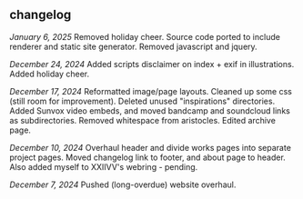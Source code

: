 ## changelog
*January 6, 2025*
Removed holiday cheer. Source code ported to include renderer and static site generator. Removed javascript and jquery.

*December 24, 2024*
Added scripts disclaimer on index + exif in illustrations. Added holiday cheer.

*December 17, 2024*
Reformatted image/page layouts. Cleaned up some css (still room for improvement). Deleted unused "inspirations" directories. Added Sunvox
video embeds, and moved bandcamp and soundcloud links as subdirectories. Removed whitespace from aristocles. Edited archive page.

*December 10, 2024*
Overhaul header and divide works pages into separate project pages. Moved changelog link to footer, and about page to header. Also added myself to XXIIVV's webring - pending.

*December 7, 2024*
Pushed (long-overdue) website overhaul.